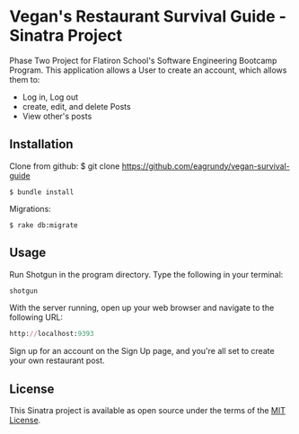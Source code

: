 # Vegan's Restaurant Survival Guide - Sinatra Project

Phase Two Project for Flatiron School's Software Engineering Bootcamp Program. 
This application allows a User to create an account, which allows them to:
- Log in, Log out
- create, edit, and delete Posts
- View other's posts

## Installation

Clone from github:
    $ git clone https://github.com/eagrundy/vegan-survival-guide
    
    $ bundle install
    
Migrations:

    $ rake db:migrate


## Usage

Run Shotgun in the program directory. Type the following in your terminal:

```ruby
shotgun
```
With the server running, open up your web browser and navigate to the following URL:
```ruby
http://localhost:9393
```
Sign up for an account on the Sign Up page, and you're all set to create your own restaurant post.

## License

This Sinatra project is available as open source under the terms of the [MIT License](https://opensource.org/licenses/MIT).
